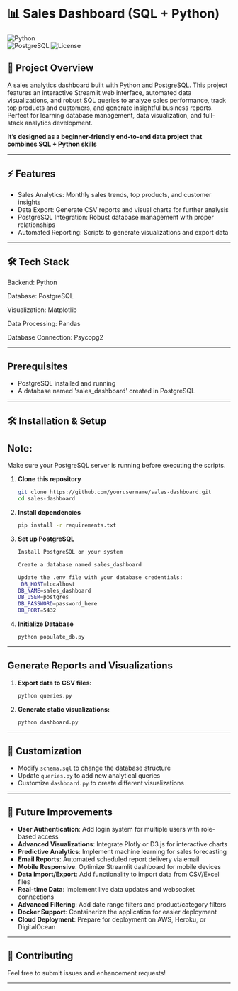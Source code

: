 # 📊 Sales Dashboard (SQL + Python)

![Python](https://img.shields.io/badge/Python-3.8+-blue.svg)  
![PostgreSQL](https://img.shields.io/badge/Database-PostgreSQL-blue.svg)
![License](https://img.shields.io/badge/License-MIT-lightgrey.svg)

## 🚀 Project Overview

A sales analytics dashboard built with Python and PostgreSQL. This project features an interactive Streamlit web interface, automated data visualizations, and robust SQL queries to analyze sales performance, track top products and customers, and generate insightful business reports. Perfect for learning database management, data visualization, and full-stack analytics development.

**It’s designed as a beginner-friendly end-to-end data project that combines SQL + Python skills** 

---

## ⚡ Features

- Sales Analytics: Monthly sales trends, top products, and customer insights
- Data Export: Generate CSV reports and visual charts for further analysis
- PostgreSQL Integration: Robust database management with proper relationships
- Automated Reporting: Scripts to generate visualizations and export data

---

## 🛠️ Tech Stack

Backend: Python

Database: PostgreSQL

Visualization: Matplotlib

Data Processing: Pandas

Database Connection: Psycopg2

---

## Prerequisites
- PostgreSQL installed and running
- A database named 'sales_dashboard' created in PostgreSQL

---

## 🛠️ Installation & Setup

## Note:
Make sure your PostgreSQL server is running before executing the scripts.

1. **Clone this repository**
   ```bash
   git clone https://github.com/yourusername/sales-dashboard.git
   cd sales-dashboard
   
2. **Install dependencies**
   ```bash
   pip install -r requirements.txt

3. **Set up PostgreSQL**
   ```bash
   Install PostgreSQL on your system

   Create a database named sales_dashboard

   Update the .env file with your database credentials:
    DB_HOST=localhost
   DB_NAME=sales_dashboard
   DB_USER=postgres
   DB_PASSWORD=password_here
   DB_PORT=5432

5. **Initialize Database**
   ```bash
   python populate_db.py

---

## Generate Reports and Visualizations
1. **Export data to CSV files:**
   ```bash
   python queries.py
2. **Generate static visualizations:**
   ```bash
   python dashboard.py

---

## 🔧 Customization

- Modify `schema.sql` to change the database structure
- Update `queries.py` to add new analytical queries
- Customize `dashboard.py` to create different visualizations

---

## 🔮 Future Improvements

- **User Authentication**: Add login system for multiple users with role-based access
- **Advanced Visualizations**: Integrate Plotly or D3.js for interactive charts
- **Predictive Analytics**: Implement machine learning for sales forecasting
- **Email Reports**: Automated scheduled report delivery via email
- **Mobile Responsive**: Optimize Streamlit dashboard for mobile devices
- **Data Import/Export**: Add functionality to import data from CSV/Excel files
- **Real-time Data**: Implement live data updates and websocket connections
- **Advanced Filtering**: Add date range filters and product/category filters
- **Docker Support**: Containerize the application for easier deployment
- **Cloud Deployment**: Prepare for deployment on AWS, Heroku, or DigitalOcean

---

## 🤝 Contributing

Feel free to submit issues and enhancement requests!

---
